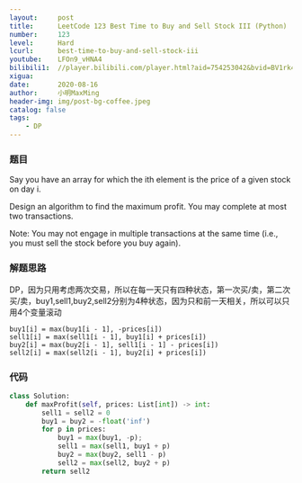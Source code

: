 ```yaml
---
layout:     post
title:      LeetCode 123 Best Time to Buy and Sell Stock III (Python)
number:     123
level:      Hard
lcurl:      best-time-to-buy-and-sell-stock-iii
youtube:    LFOn9_vHNA4
bilibili1:  //player.bilibili.com/player.html?aid=754253042&bvid=BV1rk4y117z8&cid=225118303&page=1
xigua:      
date:       2020-08-16
author:     小明MaxMing
header-img: img/post-bg-coffee.jpeg
catalog: false
tags:
    - DP
---
```


### 题目

Say you have an array for which the ith element is the price of a given stock on day i.

Design an algorithm to find the maximum profit. You may complete at most two transactions.

Note: You may not engage in multiple transactions at the same time (i.e., you must sell the stock before you buy again).

### 解题思路

DP，因为只用考虑两次交易，所以在每一天只有四种状态，第一次买/卖，第二次买/卖，buy1,sell1,buy2,sell2分别为4种状态，因为只和前一天相关，所以可以只用4个变量滚动
```
buy1[i] = max(buy1[i - 1], -prices[i])
sell1[i] = max(sell1[i - 1], buy1[i] + prices[i])
buy2[i] = max(buy2[i - 1], sell1[i - 1] - prices[i])
sell2[i] = max(sell2[i - 1], buy2[i] + prices[i])
```

### 代码
```python
class Solution:
    def maxProfit(self, prices: List[int]) -> int:
        sell1 = sell2 = 0
        buy1 = buy2 = -float('inf')
        for p in prices:
            buy1 = max(buy1, -p);
            sell1 = max(sell1, buy1 + p)
            buy2 = max(buy2, sell1 - p)
            sell2 = max(sell2, buy2 + p)
        return sell2
```
